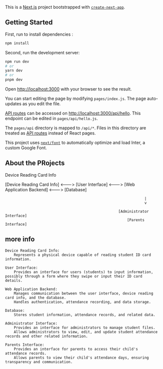 This is a [Next.js](https://nextjs.org/) project bootstrapped with [`create-next-app`](https://github.com/vercel/next.js/tree/canary/packages/create-next-app).

## Getting Started

First, run to install dependencies :
```bash
npm install
```
Second, run the development server:
```bash
npm run dev
# or
yarn dev
# or
pnpm dev
```

Open [http://localhost:3000](http://localhost:3000) with your browser to see the result.

You can start editing the page by modifying `pages/index.js`. The page auto-updates as you edit the file.

[API routes](https://nextjs.org/docs/api-routes/introduction) can be accessed on [http://localhost:3000/api/hello](http://localhost:3000/api/hello). This endpoint can be edited in `pages/api/hello.js`.

The `pages/api` directory is mapped to `/api/*`. Files in this directory are treated as [API routes](https://nextjs.org/docs/api-routes/introduction) instead of React pages.

This project uses [`next/font`](https://nextjs.org/docs/basic-features/font-optimization) to automatically optimize and load Inter, a custom Google Font.

## About the PRojects

Device Reading Card Info

[Device Reading Card Info] <---> [User Interface] <---> [Web Application Backend] <---> [Database]

                                                                    |
                                                                    v

                                                        [Administrator Interface]
                                                            [Parents Interface]


## more info
    Device Reading Card Info:
        Represents a physical device capable of reading student ID card information.

    User Interface:
        Provides an interface for users (students) to input information, possibly through a form where they swipe or input their ID card details.

    Web Application Backend:
        Manages communication between the user interface, device reading card info, and the database.
        Handles authentication, attendance recording, and data storage.

    Database:
        Stores student information, attendance records, and related data.

    Administrator Interface:
        Provides an interface for administrators to manage student files.
        Allows administrators to view, edit, and update student attendance records and other related information.

    Parents Interface:
        Provides an interface for parents to access their child's attendance records.
        Allows parents to view their child's attendance days, ensuring transparency and communication.

